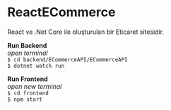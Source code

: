 # ReactECommerce
React ve .Net Core ile oluşturulan bir Eticaret sitesidir.

**Run Backend** <br>
*open terminal* <br>
`$ cd backend/ECommerceAPI/ECommerceAPI` <br>
`$ dotnet watch run`

**Run Frontend** <br>
*open new terminal* <br>
`$ cd frontend` <br>
`$ npm start`

